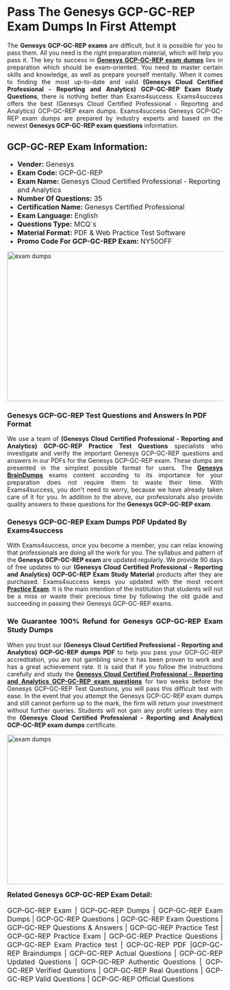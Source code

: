 <h1><strong><strong>Pass The Genesys GCP-GC-REP Exam Dumps In First Attempt</strong></strong></h1> <p style="text-align:justify">The <strong>Genesys GCP-GC-REP exams</strong> are difficult, but it is possible for you to pass them. All you need is the right preparation material, which will help you pass it. The key to success in <a href="https://www.exams4success.com/genesys/gcp-gc-rep-pdf-exam-dumps"><strong>Genesys GCP-GC-REP exam dumps</strong></a> lies in preparation which should be exam-oriented. You need to master certain skills and knowledge, as well as prepare yourself mentally. When it comes to finding the most up-to-date and valid <strong>(Genesys Cloud Certified Professional - Reporting and Analytics) GCP-GC-REP Exam Study Questions</strong>, there is nothing better than Exams4success. Exams4success offers the best (Genesys Cloud Certified Professional - Reporting and Analytics) GCP-GC-REP exam dumps. Exams4success Genesys GCP-GC-REP exam dumps are prepared by industry experts and based on the newest <strong>Genesys GCP-GC-REP exam questions</strong> information.</p> <h2><strong><strong>GCP-GC-REP Exam Information:</strong></strong></h2> <ul> <li><span style="font-size:16px"><strong>Vender:</strong> Genesys</span></li> <li><span style="font-size:16px"><strong>Exam Code:</strong> GCP-GC-REP</span></li> <li><span style="font-size:16px"><strong>Exam Name:</strong> Genesys Cloud Certified Professional - Reporting and Analytics</span></li> <li><span style="font-size:16px"><strong>Number Of Questions:</strong> 35</span></li> <li><span style="font-size:16px"><strong>Certification Name:</strong> Genesys Certified Professional</span></li> <li><span style="font-size:16px"><strong>Exam Language:</strong> English</span></li> <li><span style="font-size:16px"><strong>Questions Type:</strong> MCQ`s</span></li> <li><span style="font-size:16px"><strong>Material Format:</strong> PDF & Web Practice Test Software</span></li> <li><span style="font-size:16px"><strong>Promo Code For GCP-GC-REP Exam: </strong>NY50OFF</span></li> </ul> <p><a href="https://www.exams4success.com/genesys/gcp-gc-rep-pdf-exam-dumps" rel="no-follow"><img alt="exam dumps" src="https://www.certcollections.com/uploads/content/infrist1.png" style="height:350px; width:750px" /></a></p> <h3><strong>Genesys GCP-GC-REP Test Questions and Answers In PDF Format</strong></h3> <p style="text-align:justify">We use a team of <strong>(Genesys Cloud Certified Professional - Reporting and Analytics) GCP-GC-REP Practice Test Questions</strong> specialists who investigate and verify the important Genesys GCP-GC-REP questions and answers in our PDFs for the Genesys GCP-GC-REP exam. These dumps are presented in the simplest possible format for users. The <a href="https://www.exams4success.com/genesys-exam-dumps"><strong>Genesys BrainDumps</strong></a> exams content according to its importance for your preparation does not require them to waste their time. With Exams4success, you don't need to worry, because we have already taken care of it for you. In addition to the above, our professionals also provide quality answers to these questions for the<strong> Genesys GCP-GC-REP exam</strong>.</p> <h3><strong> Genesys GCP-GC-REP Exam Dumps PDF Updated By Exams4success</strong></h3> <p style="text-align:justify">With Exams4success, once you become a member, you can relax knowing that professionals are doing all the work for you. The syllabus and pattern of the <strong>Genesys GCP-GC-REP exam </strong>are updated regularly. We provide 90 days of free updates to our <strong>(Genesys Cloud Certified Professional - Reporting and Analytics) GCP-GC-REP Exam Study Material</strong> products after they are purchased. Exams4success keeps you updated with the most recent <a href="https://www.exams4success.com/"><strong>Practice Exam</strong></a>. It is the main intention of the institution that students will not be a miss or waste their precious time by following the old guide and succeeding in passing their Genesys GCP-GC-REP exams.</p> <h3 style="text-align:justify"><strong>We Guarantee 100% Refund for Genesys GCP-GC-REP Exam Study Dumps</strong></h3> <p style="text-align:justify">When you trust our <strong>(Genesys Cloud Certified Professional - Reporting and Analytics) GCP-GC-REP dumps PDF</strong> to help you pass your GCP-GC-REP accreditation, you are not gambling since it has been proven to work and has a great achievement rate. It is said that if you follow the instructions carefully and study the <a href="https://www.exams4success.com/genesys/gcp-gc-rep-pdf-exam-dumps"><strong>Genesys Cloud Certified Professional - Reporting and Analytics GCP-GC-REP exam questions</strong></a> for two weeks before the Genesys GCP-GC-REP Test Questions, you will pass this difficult test with ease. In the event that you attempt the Genesys GCP-GC-REP exam dumps and still cannot perform up to the mark, the firm will return your investment without further queries. Students will not gain any profit unless they earn the <strong>(Genesys Cloud Certified Professional - Reporting and Analytics) GCP-GC-REP exam dumps</strong> certificate.</p> <p style="text-align:justify"><a href="https://www.exams4success.com/genesys/gcp-gc-rep-pdf-exam-dumps" rel="no-follow"><img alt="exam dumps" src="https://www.certcollections.com/uploads/content/free_demo1.png" style="height:350px; width:750px" /></a></p> <p style="text-align:justify"><span style="font-size:16px"><strong>Related Genesys GCP-GC-REP Exam Detail:</strong></span><br /> <br /> <span style="font-size:16px">GCP-GC-REP Exam | GCP-GC-REP Dumps | GCP-GC-REP Exam Dumps | GCP-GC-REP Questions | GCP-GC-REP Exam Questions | GCP-GC-REP Questions & Answers | GCP-GC-REP Practice Test | GCP-GC-REP Practice Exam | GCP-GC-REP Practice Questions | GCP-GC-REP Exam Practice test | GCP-GC-REP PDF |GCP-GC-REP Braindumps | GCP-GC-REP Actual Questions | GCP-GC-REP Updated Questions | GCP-GC-REP Authentic Questions | GCP-GC-REP Verified Questions | GCP-GC-REP Real Questions | GCP-GC-REP Valid Questions | GCP-GC-REP Official Questions</span></p>

